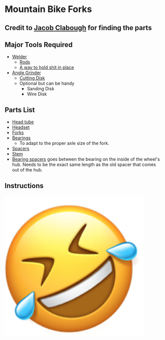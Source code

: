 # Mountain Bike Forks

## Credit to [Jacob Clabough](https://www.facebook.com/groups/1839203032984918/user/100075828996841/) for finding the parts

## Major Tools Required

* [Welder](https://www.amazon.com/DEKOPRO-Machine-Digital-Display-Electrode/dp/B07NWFB2S9)
  * [Rods](https://www.amazon.com/gp/product/B000TGEFQA)
  * [A way to hold shit in place](https://www.amazon.com/gp/product/B00JXDSVA6)
* [Angle Grinder](https://www.youtube.com/results?search_query=best+angle+grinder+project+farm)
  * [Cutting Disk](https://www.youtube.com/watch?v=7Ase0GXjx4w)
  * Optional but can be handy
    * Sanding Disk
    * Wire Disk

## Parts List

* [Head tube](https://www.paragonmachineworks.com/steel-44-mm-1-7-8-x-50-mm-od-choose-length.html)
* [Headset](https://canecreek.com/product/hellbender-70/)
* [Forks](https://www.worldwidecyclery.com/products/rockshox-recon-silver-rl-suspension-fork-27-5-120-mm-15-x-100-mm-42-mm-offset-black-d1)
* [Bearings](https://www.amazon.com/SMR6902-2RS-Stainless-Steel-Bearing-Outside/dp/B00KVRYLDE)
  * To adapt to the proper axle size of the fork.
* [Spacers](https://www.amazon.com/Sumind-Pieces-Carbon-Headset-Bicycle/dp/B076QBGXPF)
* [Stem](https://www.flybikes.com/product/volcano-35-stem)
* [Bearing spacers](https://www.amazon.com/dp/B07YCG656M/ref=cm_sw_r_cp_api_i_N6ZHRQYE55EQ0GBRHWTW?_encoding=UTF8&psc=1) goes between the bearing on the inside of the wheel's hub.  Needs to be the exact same length as the old spacer that comes out of the hub.  

## Instructions

![lol](images/lol.png)
